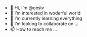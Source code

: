 - 👋 Hi, I’m @cesiv
- 👀 I’m interested in woderful world
- 🌱 I’m currently learning everything
- 💞️ I’m looking to collaborate on ...
- 📫 How to reach me ...

<!---
cesiv/cesiv is a ✨ special ✨ repository because its `README.md` (this file) appears on your GitHub profile.
You can click the Preview link to take a look at your changes.
--->

